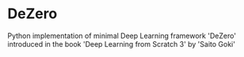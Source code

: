# DeZero

Python implementation of minimal Deep Learning framework 'DeZero' introduced in the book 'Deep Learning from Scratch 3' by 'Saito Goki'
